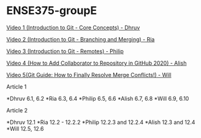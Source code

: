 # ENSE375-groupE
[Video 1 (Introduction to Git - Core Concepts) - Dhruv](https://www.youtube.com/watch?v=uR6G2v_WsRA)  

[Video 2 (Introduction to Git - Branching and Merging) - Ria](https://www.youtube.com/watch?v=FyAAIHHClqI) 

[Video 3 (Introduction to Git - Remotes) - Philip](https://www.youtube.com/watch?v=Gg4bLk8cGNo)  

[Video 4 (How to Add Collaborator to Repository in GitHub 2020) - Alish](https://www.youtube.com/watch?v=p49LRx3hYI8)  

[Video 5(Git Guide: How to Finally Resolve Merge Conflicts!) - Will](https://www.youtube.com/watch?v=CKAdoAR0ykc)  


Article 1

*Dhruv 6.1, 6.2
*Ria 6.3, 6.4
*Philip 6.5, 6.6
*Alish 6.7, 6.8
*Will 6.9, 6.10

Article 2

*Dhruv 12.1
*Ria 12.2 - 12.2.2
*Philip 12.2.3 and 12.2.4
*Alish 12.3 and 12.4
*Will 12.5, 12.6


